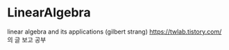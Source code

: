 # LinearAlgebra

linear algebra and its applications (gilbert strang) 
https://twlab.tistory.com/ 의 글 보고 공부
